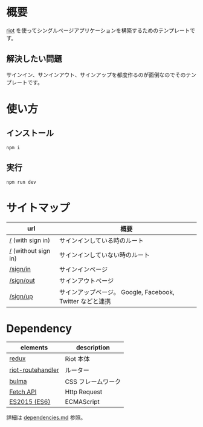 # 概要

[riot](https://github.com/riot/riot) を使ってシングルページアプリケーションを構築するためのテンプレートです。

## 解決したい問題

サインイン、サンインアウト、サインアップを都度作るのが面倒なのでそのテンプレートです。

# 使い方

## インストール

```shell-session
npm i
```

## 実行

```shell-session
npm run dev
```

# サイトマップ

| url                                                       | 概要                                                      |
|-----------------------------------------------------------|-----------------------------------------------------------|
| [/](./doc/screen/root-with-user.md)  (with sign in)       | サインインしている時のルート                              |
| [/](./doc/screen/root-without-user.md)  (without sign in) | サインインしていない時のルート                            |
| [/sign/in](./doc/screen/sing-in.md)                       | サインインページ                                          |
| [/sign/out](./doc/screen/sing-out.md)                     | サインアウトページ                                        |
| [/sign/up](./doc/screen/sing-up.md)                       | サインアップページ。 Google, Facebook, Twitter などと連携 |

# Dependency

| elements                                                             | description        |
|----------------------------------------------------------------------|--------------------|
| [redux](https://github.com/reactjs/redux)                            | Riot 本体          |
| [riot-routehandler](https://github.com/crisward/riot-routehandler)   | ルーター           |
| [bulma](http://bulma.io)                                             | CSS フレームワーク |
| [Fetch API](https://developer.mozilla.org/ja/docs/Web/API/Fetch_API) | Http Request       |
| [ES2015 (ES6)](http://qiita.com/tuno-tky/items/74ca595a9232bcbcd727) | ECMAScript         |

詳細は [dependencies.md](./doc/dependencies.md) 参照。
